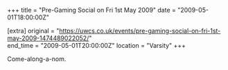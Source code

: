 +++
title = "Pre-Gaming Social on Fri 1st May 2009"
date = "2009-05-01T18:00:00Z"

[extra]
original = "https://uwcs.co.uk/events/pre-gaming-social-on-fri-1st-may-2009-1474489022052/"    
end_time = "2009-05-01T20:00:00Z"
location = "Varsity"
+++

Come-along-a-nom.

